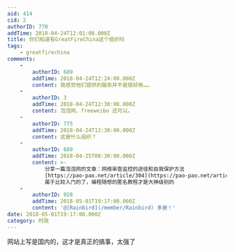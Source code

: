 ```yaml
---
aid: 414
cid: 2
authorID: 770
addTime: 2018-04-24T12:01:00.000Z
title: 你们知道有GreatFireChina这个组织吗
tags:
    - greatfirechina
comments:
    -
        authorID: 689
        addTime: 2018-04-24T12:24:00.000Z
        content: 我感觉他们提供的服务并不是很好用……
    -
        authorID: 3
        addTime: 2018-04-24T12:30:00.000Z
        content: 泡泡网、freeweibo 还可以。
    -
        authorID: 775
        addTime: 2018-04-24T12:30:00.000Z
        content: 这是什么组织？
    -
        authorID: 689
        addTime: 2018-04-25T08:30:00.000Z
        content: >-
            分享一篇泡泡网的文章：网络审查监控的途径和自我保护方法
            [https://pao-pao.net/article/304](https://pao-pao.net/article/304)
            属于比较入门的了，编程随想的匿名教程才是大神级别的
    -
        authorID: 928
        addTime: 2018-05-01T19:17:00.000Z
        content: '@[Rainbird](/member/Rainbird) 多谢！'
date: 2018-05-01T19:17:00.000Z
category: 时政
---
```


网站上写是国内的，这才是真正的搞事，太强了
